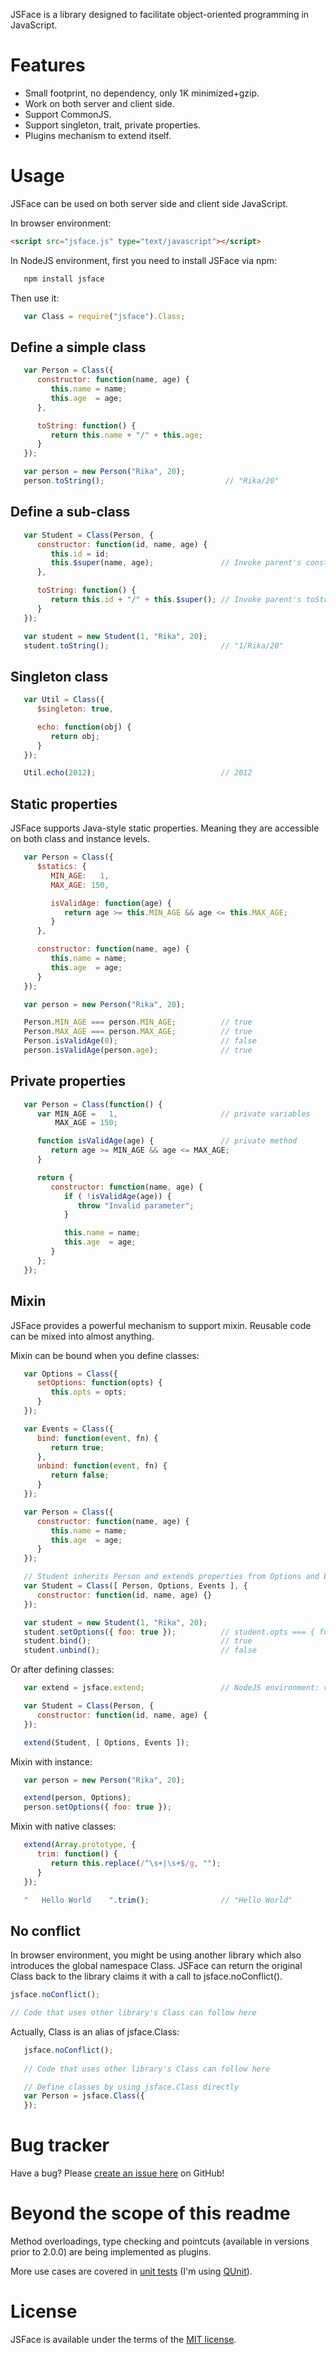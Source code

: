 JSFace is a library designed to facilitate object-oriented programming in JavaScript.

# Features

* Small footprint, no dependency, only 1K minimized+gzip.
* Work on both server and client side.
* Support CommonJS.
* Support singleton, trait, private properties.
* Plugins mechanism to extend itself.

# Usage

JSFace can be used on both server side and client side JavaScript.

In browser environment:

``` html
<script src="jsface.js" type="text/javascript"></script>
```

In NodeJS environment, first you need to install JSFace via npm:

``` sh
   npm install jsface
```

Then use it:

``` javascript
   var Class = require("jsface").Class;
```

## Define a simple class

``` javascript
   var Person = Class({
      constructor: function(name, age) {
         this.name = name;
         this.age  = age;
      },

      toString: function() {
         return this.name + "/" + this.age;
      }
   });

   var person = new Person("Rika", 20);
   person.toString();                           // "Rika/20"
```

## Define a sub-class

``` javascript
   var Student = Class(Person, {
      constructor: function(id, name, age) {
         this.id = id;
         this.$super(name, age);               // Invoke parent's constructor
      },

      toString: function() {
         return this.id + "/" + this.$super(); // Invoke parent's toString method
      }
   });

   var student = new Student(1, "Rika", 20);
   student.toString();                         // "1/Rika/20"
```

## Singleton class

``` javascript
   var Util = Class({
      $singleton: true,

      echo: function(obj) {
         return obj;
      }
   });

   Util.echo(2012);                            // 2012
```

## Static properties

JSFace supports Java-style static properties. Meaning they are accessible on both class and instance levels.

``` javascript
   var Person = Class({
      $statics: {
         MIN_AGE:   1,
         MAX_AGE: 150,

         isValidAge: function(age) {
            return age >= this.MIN_AGE && age <= this.MAX_AGE;
         }
      },

      constructor: function(name, age) {
         this.name = name;
         this.age  = age;
      }
   });

   var person = new Person("Rika", 20);

   Person.MIN_AGE === person.MIN_AGE;          // true
   Person.MAX_AGE === person.MAX_AGE;          // true
   Person.isValidAge(0);                       // false
   person.isValidAge(person.age);              // true
```

## Private properties

``` javascript
   var Person = Class(function() {
      var MIN_AGE =   1,                       // private variables
          MAX_AGE = 150;

      function isValidAge(age) {               // private method
         return age >= MIN_AGE && age <= MAX_AGE;
      }

      return {
         constructor: function(name, age) {
            if ( !isValidAge(age)) {
               throw "Invalid parameter";
            }

            this.name = name;
            this.age  = age;
         }
      };
   });
```

## Mixin

JSFace provides a powerful mechanism to support mixin. Reusable code can be mixed into almost anything.

Mixin can be bound when you define classes:

``` javascript
   var Options = Class({
      setOptions: function(opts) {
         this.opts = opts;
      }
   });

   var Events = Class({
      bind: function(event, fn) {
         return true;
      },
      unbind: function(event, fn) {
         return false;
      }
   });

   var Person = Class({
      constructor: function(name, age) {
         this.name = name;
         this.age  = age;
      }
   });

   // Student inherits Person and extends properties from Options and Events
   var Student = Class([ Person, Options, Events ], {
      constructor: function(id, name, age) {}
   });

   var student = new Student(1, "Rika", 20);
   student.setOptions({ foo: true });          // student.opts === { foo: true }
   student.bind();                             // true
   student.unbind();                           // false
```

Or after defining classes:

``` javascript
   var extend = jsface.extend;                 // NodeJS environment: var extend = require("jsface").extend;
```

``` javascript
   var Student = Class(Person, {
      constructor: function(id, name, age) {
   });

   extend(Student, [ Options, Events ]);
```

Mixin with instance:

``` javascript
   var person = new Person("Rika", 20);

   extend(person, Options);
   person.setOptions({ foo: true });
```
 Mixin with native classes:

``` javascript
   extend(Array.prototype, {
      trim: function() {
         return this.replace(/^\s+|\s+$/g, "");
      }
   });

   "   Hello World    ".trim();                // "Hello World"
```
## No conflict

In browser environment, you might be using another library which also introduces the global namespace Class. JSFace can return the original Class back to the library claims it with a call to jsface.noConflict().

``` javascript
jsface.noConflict();

// Code that uses other library's Class can follow here
```

Actually, Class is an alias of jsface.Class:

``` javascript
   jsface.noConflict();
   
   // Code that uses other library's Class can follow here

   // Define classes by using jsface.Class directly
   var Person = jsface.Class({
   });
```

# Bug tracker

Have a bug? Please [create an issue here](https://github.com/tannhu/jsface/issues) on GitHub!

# Beyond the scope of this readme

Method overloadings, type checking and pointcuts (available in versions prior to 2.0.0) are being implemented as plugins.

More use cases are covered in [unit tests](https://github.com/tannhu/jsface/tree/master/test)
(I'm using [QUnit](https://github.com/jquery/qunit)).

# License

JSFace is available under the terms of the [MIT license](https://github.com/tannhu/jsface/blob/master/MIT-LICENSE.txt).
